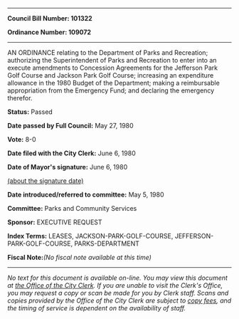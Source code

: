 

********

**Council Bill Number: 101322**
   
**Ordinance Number: 109072**
********

 AN ORDINANCE relating to the Department of Parks and Recreation; authorizing the Superintendent of Parks and Recreation to enter into an execute amendments to Concession Agreements for the Jefferson Park Golf Course and Jackson Park Golf Course; increasing an expenditure allowance in the 1980 Budget of the Department; making a reimbursable appropriation from the Emergency Fund; and declaring the emergency therefor.

**Status:** Passed
   
**Date passed by Full Council:** May 27, 1980
   
**Vote:** 8-0
   
**Date filed with the City Clerk:** June 6, 1980
   
**Date of Mayor's signature:** June 6, 1980
   
[(about the signature date)](/~public/approvaldate.htm)
   
   
   
**Date introduced/referred to committee:** May 5, 1980
   
**Committee:** Parks and Community Services
   
**Sponsor:** EXECUTIVE REQUEST
   
   
**Index Terms:** LEASES, JACKSON-PARK-GOLF-COURSE, JEFFERSON-PARK-GOLF-COURSE, PARKS-DEPARTMENT

**Fiscal Note:**_(No fiscal note available at this time)_
********

_No text for this document is available on-line. You may view this document at [the Office of the City Clerk](http://www.seattle.gov/leg/clerk/contactUs.htm). If you are unable to visit the Clerk's Office, you may request a copy or scan be made for you by Clerk staff. Scans and copies provided by the Office of the City Clerk are subject to [copy fees](http://clerk.seattle.gov/~public/clerkfees.htm), and the timing of service is dependent on the availability of staff._

